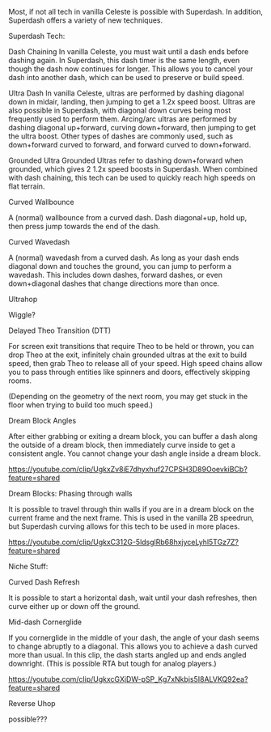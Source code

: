 Most, if not all tech in vanilla Celeste is possible with Superdash. In addition, Superdash offers a variety of new techniques.

Superdash Tech:

Dash Chaining
In vanilla Celeste, you must wait until a dash ends before dashing again. In Superdash, this dash timer is the same length, even though the dash now continues for longer. This allows you to cancel your dash into another dash, which can be used to preserve or build speed.

Ultra Dash
In vanilla Celeste, ultras are performed by dashing diagonal down in midair, landing, then jumping to get a 1.2x speed boost. Ultras are also possible in Superdash, with diagonal down curves being most frequently used to perform them. Arcing/arc ultras are performed by dashing diagonal up+forward, curving down+forward, then jumping to get the ultra boost. Other types of dashes are commonly used, such as down+forward curved to forward, and forward curved to down+forward. 

Grounded Ultra
Grounded Ultras refer to dashing down+forward when grounded, which gives 2 1.2x speed boosts in Superdash. When combined with dash chaining, this tech can be used to quickly reach high speeds on flat terrain.

Curved Wallbounce

A (normal) wallbounce from a curved dash. Dash diagonal+up, hold up, then press jump towards the end of the dash. 

Curved Wavedash

A (normal) wavedash from a curved dash. As long as your dash ends diagonal down and touches the ground, you can jump to perform a wavedash. This includes down dashes, forward dashes, or even down+diagonal dashes that change directions more than once.

Ultrahop

Wiggle?

Delayed Theo Transition (DTT)

For screen exit transitions that require Theo to be held or thrown, you can drop Theo at the exit, infinitely chain grounded ultras at the exit to build speed, then grab Theo to release all of your speed. High speed chains allow you to pass through entities like spinners and doors, effectively skipping rooms.

(Depending on the geometry of the next room, you may get stuck in the floor when trying to build too much speed.)

Dream Block Angles

After either grabbing or exiting a dream block, you can buffer a dash along the outside of a dream block, then immediately curve inside to get a consistent angle. You cannot change your dash angle inside a dream block.

https://youtube.com/clip/UgkxZv8iE7dhyxhuf27CPSH3D89OoevkiBCb?feature=shared

Dream Blocks: Phasing through walls

It is possible to travel through thin walls if you are in a dream block on the current frame and the next frame. This is used in the vanilla 2B speedrun, but Superdash curving allows for this tech to be used in more places.

https://youtube.com/clip/UgkxC312G-5ldsglRb68hxjyceLyhl5TGz7Z?feature=shared

Niche Stuff:

Curved Dash Refresh

It is possible to start a horizontal dash, wait until your dash refreshes, then curve either up or down off the ground.

Mid-dash Cornerglide

If you cornerglide in the middle of your dash, the angle of your dash seems to change abruptly to a diagonal. This allows you to achieve a dash curved more than usual. In this clip, the dash starts angled up and ends angled downright. (This is possible RTA but tough for analog players.)

https://youtube.com/clip/UgkxcGXjDW-pSP_Kg7xNkbjs5I8ALVKQ92ea?feature=shared

Reverse Uhop

possible???
